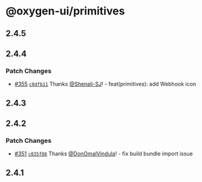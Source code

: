 # @oxygen-ui/primitives

## 2.4.5

## 2.4.4

### Patch Changes

- [#355](https://github.com/wso2/oxygen-ui/pull/355)
  [`c0dfb11`](https://github.com/wso2/oxygen-ui/commit/c0dfb11ffaeb3f1eaa29a1d3cb1dbe7c9ad02e54) Thanks
  [@Shenali-SJ](https://github.com/Shenali-SJ)! - feat(primitives): add Webhook icon

## 2.4.3

## 2.4.2

### Patch Changes

- [#351](https://github.com/wso2/oxygen-ui/pull/351)
  [`c835f86`](https://github.com/wso2/oxygen-ui/commit/c835f8694b77351c94a6ab0687d510d67a600783) Thanks
  [@DonOmalVindula](https://github.com/DonOmalVindula)! - fix build bundle import issue

## 2.4.1
